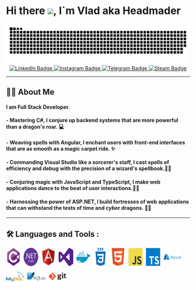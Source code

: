 <h1>
  Hi there
  <img src="https://media.giphy.com/media/hvRJCLFzcasrR4ia7z/giphy.gif" width="30px"/>,  I`m Vlad aka Headmader
</h1>
<div id="header" align="center">
<img src="https://raw.githubusercontent.com/1999AZZAR/1999AZZAR/main/resources/img/grid-snake.svg" />

  <div id="badges">
    <a href="https://www.linkedin.com/in/vlad-nahornyi-889154239?lipi=urn%3Ali%3Apage%3Ad_flagship3_profile_view_base_contact_details%3B864l7cJ3RMuLIu5IgsurQQ%3D%3D">
    <img src="https://img.shields.io/badge/LinkedIn-blue?style=for-the-badge&logo=linkedin&logoColor=white" alt="LinkedIn Badge"/>
  </a>
    <a href="your-youtube-URL">
    <img src="https://img.shields.io/badge/Instagram-red?style=for-the-badge&logo=instagram&logoColor=white" alt="Instagram Badge"/>
  </a>
    <a href="https://t.me/Headmader">
    <img src="https://img.shields.io/badge/Telegram-blue?style=for-the-badge&logo=telegram&logoColor=white" alt="Telegram Badge"/>
  </a>
  </a>
    <a href="https://t.me/Headmader">
    <img src="https://img.shields.io/badge/Steam-darkblue?style=for-the-badge&logo=steam&logoColor=white" alt="Steam Badge"/>
  </a>
  </div>
</div>

---

## :man_technologist: About Me 

#### I am Full Stack Developer.

#### - Mastering C#, I conjure up backend systems that are more powerful than a dragon's roar. 💻 
#### - Weaving spells with Angular, I enchant users with front-end interfaces that are as smooth as a magic carpet ride. ✨
#### - Commanding Visual Studio like a sorcerer's staff, I cast spells of efficiency and debug with the precision of a wizard's spellbook.🧙‍♂️
#### - Conjuring magic with JavaScript and TypeScript, I make web applications dance to the beat of user interactions.🕺💃
#### - Harnessing the power of ASP.NET, I build fortresses of web applications that can withstand the tests of time and cyber dragons. 🏰🐉
---

## :hammer_and_wrench: Languages and Tools :
<div>
  <img src="https://github.com/devicons/devicon/blob/master/icons/csharp/csharp-original.svg" title="C#" alt="C#" width="40" height="50"/>&nbsp;
  <img src="https://github.com/devicons/devicon/blob/master/icons/dotnetcore/dotnetcore-original.svg" title=".Net Core" alt=".Net Core" width="40" height="50"/>&nbsp;
  <img src="https://github.com/devicons/devicon/blob/master/icons/angularjs/angularjs-original.svg" title="Angular" alt="Angular" width="40" height="50"/>&nbsp;
  <img src="https://github.com/devicons/devicon/blob/master/icons/visualstudio/visualstudio-plain.svg" title="VS" alt="VS" width="40" height="50"/>&nbsp;
  <img src="https://github.com/devicons/devicon/blob/master/icons/docker/docker-plain.svg" title="Docker" alt="Docker" width="40" height="50"/>&nbsp;
  <img src="https://github.com/devicons/devicon/blob/master/icons/css3/css3-plain-wordmark.svg"  title="CSS3" alt="CSS" width="40" height="50"/>&nbsp;
  <img src="https://github.com/devicons/devicon/blob/master/icons/html5/html5-original.svg" title="HTML5" alt="HTML" width="40" height="50"/>&nbsp;
  <img src="https://github.com/devicons/devicon/blob/master/icons/javascript/javascript-original.svg" title="JavaScript" alt="JavaScript" width="40" height="50"/>&nbsp;
  <img src="https://github.com/devicons/devicon/blob/master/icons/typescript/typescript-original.svg" title="TypeScript" alt="TypeScript" width="40" height="50"/>&nbsp;
  <img src="https://github.com/devicons/devicon/blob/master/icons/azure/azure-original-wordmark.svg" title="Azure"  alt="Azure" width="50" height="50" />&nbsp;
  <img src="https://github.com/devicons/devicon/blob/master/icons/mysql/mysql-original-wordmark.svg" title="MySQL"  alt="MySQL" width="50" height="50" />&nbsp;
  <img src="https://github.com/devicons/devicon/blob/master/icons/sqlite/sqlite-original-wordmark.svg" title="Sqlite" alt="Sqlite" width="50" height="50" />&nbsp;
  <img src="https://github.com/devicons/devicon/blob/master/icons/git/git-original-wordmark.svg" title="Git" alt="Git" width="50" height="50"/>
</div>

<!--
**HeadMader/HeadMader** is a ✨ _special_ ✨ repository because its `README.md` (this file) appears on your GitHub profile.

Here are some ideas to get you started:

- 🔭 I’m currently working on ...
- 🌱 I’m currently learning ...
- 👯 I’m looking to collaborate on ...
- 🤔 I’m looking for help with ...
- 💬 Ask me about ...
- 📫 How to reach me: ...
- 😄 Pronouns: ...
- ⚡ Fun fact: ...
-->
